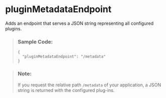 <!-- loiodf4ca32629bb402d98713c707f75cc92 -->

# pluginMetadataEndpoint

Adds an endpoint that serves a JSON string representing all configured plugins.



> ### Sample Code:  
> ```
> {
>   "pluginMetadataEndpoint": "/metadata"
> }
> ```

> ### Note:  
> If you request the relative path `/metadata` of your application, a JSON string is returned with the configured plug-ins.

